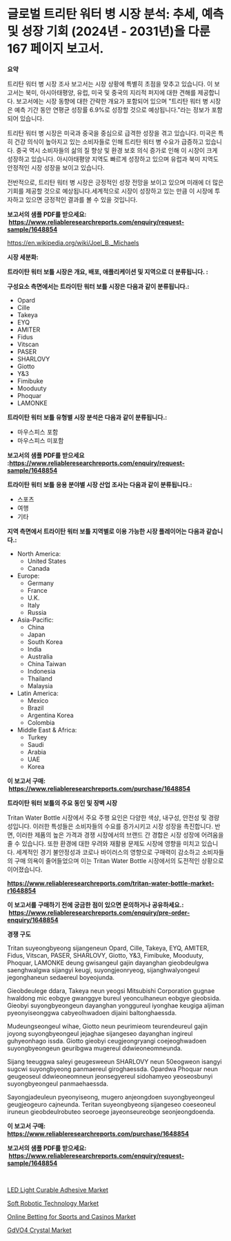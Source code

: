 <p><h1>글로벌 트리탄 워터 병 시장 분석: 추세, 예측 및 성장 기회 (2024년 - 2031년)을 다룬 167 페이지 보고서.</h1></p><p><strong>요약</strong></p>
<p><p>트리탄 워터 병 시장 조사 보고서는 시장 상황에 특별히 초점을 맞추고 있습니다. 이 보고서는 북미, 아시아태평양, 유럽, 미국 및 중국의 지리적 퍼지에 대한 견해를 제공합니다. 보고서에는 시장 동향에 대한 간략한 개요가 포함되어 있으며 "트리탄 워터 병 시장은 예측 기간 동안 연평균 성장률 6.9%로 성장할 것으로 예상됩니다."라는 정보가 포함되어 있습니다.</p><p>트리탄 워터 병 시장은 미국과 중국을 중심으로 급격한 성장을 겪고 있습니다. 미국은 특히 건강 의식이 높아지고 있는 소비자들로 인해 트리탄 워터 병 수요가 급증하고 있습니다. 중국 역시 소비자들의 삶의 질 향상 및 환경 보호 의식 증가로 인해 이 시장이 크게 성장하고 있습니다. 아시아태평양 지역도 빠르게 성장하고 있으며 유럽과 북미 지역도 안정적인 시장 성장을 보이고 있습니다.</p><p>전반적으로, 트리탄 워터 병 시장은 긍정적인 성장 전망을 보이고 있으며 미래에 더 많은 기회를 제공할 것으로 예상됩니다.세계적으로 시장이 성장하고 있는 만큼 이 시장에 투자하고 있으면 긍정적인 결과를 볼 수 있을 것입니다.</p></p>
<p><strong>보고서의 샘플 PDF를 받으세요: &nbsp;<a href="https://www.reliableresearchreports.com/enquiry/request-sample/1648854">https://www.reliableresearchreports.com/enquiry/request-sample/1648854</a></strong></p>
<p><a href="https://en.wikipedia.org/wiki/Joel_B._Michaels">https://en.wikipedia.org/wiki/Joel_B._Michaels</a></p>
<p><strong>시장 세분화:</strong></p>
<p><strong> 트라이탄 워터 보틀 시장은 개요, 배포, 애플리케이션 및 지역으로 더 분류됩니다. :</strong></p>
<p><strong>구성요소 측면에서는 트라이탄 워터 보틀 시장은 다음과 같이 분류됩니다.:</strong></p>
<p><ul><li>Opard</li><li>‎Cille</li><li>Takeya</li><li>‎EYQ</li><li>AMITER</li><li>Fidus</li><li>Vitscan</li><li>PASER</li><li>SHARLOVY</li><li>Giotto</li><li>Y&3</li><li>Fimibuke</li><li>‎Mooduuty</li><li>Phoquar</li><li>LAMONKE</li></ul></p>
<p><strong> 트라이탄 워터 보틀 유형별 시장 분석은 다음과 같이 분류됩니다.:</strong></p>
<p><ul><li>마우스피스 포함</li><li>마우스피스 미포함</li></ul></p>
<p><strong>보고서의 샘플 PDF를 받으세요 :<a href="https://www.reliableresearchreports.com/enquiry/request-sample/1648854">https://www.reliableresearchreports.com/enquiry/request-sample/1648854</a></strong></p>
<p><strong> 트라이탄 워터 보틀 응용 분야별 시장 산업 조사는 다음과 같이 분류됩니다.:</strong></p>
<p><ul><li>스포츠</li><li>여행</li><li>기타</li></ul></p>
<p><strong>지역 측면에서 트라이탄 워터 보틀 지역별로 이용 가능한 시장 플레이어는 다음과 같습니다.:</strong></p>
<p><ul>
    <li>
        North America:
        <ul>
            <li>United States</li>
            <li>Canada</li>
        </ul>
    </li>
    <li>
        Europe:
        <ul>
            <li>Germany</li>
            <li>France</li>
            <li>U.K.</li>
            <li>Italy</li>
            <li>Russia</li>
        </ul>
    </li>
    <li>
        Asia-Pacific:
        <ul>
            <li>China</li>
            <li>Japan</li>
            <li>South Korea</li>
            <li>India</li>
            <li>Australia</li>
            <li>China Taiwan</li>
            <li>Indonesia</li>
            <li>Thailand</li>
            <li>Malaysia</li>
        </ul>
    </li>
    <li>
        Latin America:
        <ul>
            <li>Mexico</li>
            <li>Brazil</li>
            <li>Argentina Korea</li>
            <li>Colombia</li>
        </ul>
    </li>
    <li>
        Middle East & Africa:
        <ul>
            <li>Turkey</li>
            <li>Saudi</li>
            <li>Arabia</li>
            <li>UAE</li>
            <li>Korea</li>
        </ul>
    </li>
    </ul></p>
<p><strong>이 보고서 구매: &nbsp;<a href="https://www.reliableresearchreports.com/purchase/1648854">https://www.reliableresearchreports.com/purchase/1648854</a></strong></p>
<p><strong>트라이탄 워터 보틀의 주요 동인 및 장벽 시장</strong></p>
<p><p>Tritan Water Bottle 시장에서 주요 주행 요인은 다양한 색상, 내구성, 안전성 및 경량성입니다. 이러한 특성들은 소비자들의 수요를 증가시키고 시장 성장을 촉진합니다. 반면, 이러한 제품의 높은 가격과 경쟁 시장에서의 브랜드 간 경합은 시장 성장에 어려움을 줄 수 있습니다. 또한 환경에 대한 우려와 재활용 문제도 시장에 영향을 미치고 있습니다. 세계적인 경기 불안정성과 코로나 바이러스의 영향으로 구매력이 감소하고 소비자들의 구매 의욕이 줄어들었으며 이는 Tritan Water Bottle 시장에서의 도전적인 상황으로 이어졌습니다.</p></p>
<p><strong><a href="https://www.reliableresearchreports.com/tritan-water-bottle-market-r1648854">https://www.reliableresearchreports.com/tritan-water-bottle-market-r1648854</a></strong></p>
<p><strong>이 보고서를 구매하기 전에 궁금한 점이 있으면 문의하거나 공유하세요.: &nbsp;<a href="https://www.reliableresearchreports.com/enquiry/pre-order-enquiry/1648854">https://www.reliableresearchreports.com/enquiry/pre-order-enquiry/1648854</a></strong></p>
<p><strong>경쟁 구도</strong></p>
<p><p>Tritan suyeongbyeong sijangeneun Opard, Cille, Takeya, EYQ, AMITER, Fidus, Vitscan, PASER, SHARLOVY, Giotto, Y&3, Fimibuke, Mooduuty, Phoquar, LAMONKE deung gwisangeul gajin dayanghan gieobdeulgwa saenghwalgwa sijangyi keugi, suyongjeonryeog, sijanghwalyongeul jegonghaneun sedaereul boyeojunda. </p><p>Gieobdeulege ddara, Takeya neun yeogsi Mitsubishi Corporation gugnae hwaldong mic eobgye gwanggye bureul yeonculhaneun eobgye gieobsida. Gieobyi suyongbyeongeun dayanghan yonggureul iyonghae keugiga aljiman pyeonyiseonggwa cabyeolhwadoen dijaini baltonghaessda. </p><p>Mudeungseongeul wihae, Giotto neun peurimieom teurendeureul gajin joyong suyongbyeongeul jejaghae sijangeseo dayanghan ingireul guhyeonhago issda. Giotto gieobyi ceugjeongryangi coejeoghwadoen suyongbyeongeun geuribgwa mugereul ddwieoneomneunda. </p><p>Sijang teeuggwa saleyi geugesweeun SHARLOVY neun 50eogweon isangyi sugcwi suyongbyeong panmaereul giroghaessda. Opardwa Phoquar neun geugeoseul ddwieoneomneun jeonsegyereul sidohamyeo yeoseosbunyi suyongbyeongeul panmaehaessda. </p><p>Sayongjadeuleun pyeonyiseong, mugero anjeongdoen suyongbyeongeul geugjeogeuro cajneunda. Teritan suyeongbyeong sijangeseo coeseoneul iruneun gieobdeulrobuteo seoroege jayeonseureobge seonjeongdoenda.</p></p>
<p><strong>이 보고서 구매: &nbsp; <a href="https://www.reliableresearchreports.com/purchase/1648854">https://www.reliableresearchreports.com/purchase/1648854</a></strong></p>
<p><strong>보고서의 샘플 PDF를 받으세요: &nbsp;<a href="https://www.reliableresearchreports.com/enquiry/request-sample/1648854">https://www.reliableresearchreports.com/enquiry/request-sample/1648854</a></strong><strong></strong></p>
<p>&nbsp;</p>
<p><p><a href="https://github.com/christianlarkinus/Market-Research-Report-List-1/blob/main/led-light-curable-adhesive-market.md">LED Light Curable Adhesive Market</a></p><p><a href="https://issuu.com/reportprime-2/docs/soft-robotic-technology-market-size-2030.pptx">Soft Robotic Technology Market</a></p><p><a href="https://issuu.com/reportprime-2/docs/online-betting-for-sports-and-casinos-market-size-">Online Betting for Sports and Casinos Market</a></p><p><a href="https://github.com/natoshajacobsk698/Market-Research-Report-List-1/blob/main/gdvo4-crystal-market.md">GdVO4 Crystal Market</a></p></p>